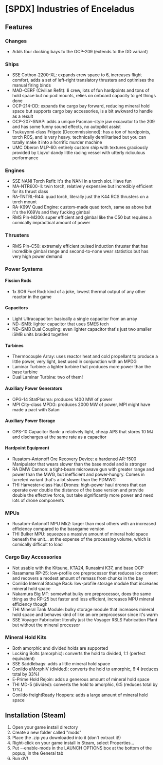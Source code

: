 # [SPDX] Industries of Enceladus

## Features
### Changes
 - Adds four docking bays to the OCP-209 (extends to the DD variant)

### Ships
 - SSE Cothon-2200-XL: expands crew space to 6, increases flight comfort, adds a set of left-right translatory thrusters and optimises the manual firing binds
 - MAD-CERF (Civilian Refit): 8 crew, lots of fun hardpoints and tons of hold space but no pod mounts, relies on onboard capacity to get things done
 - OCP-214-DD: expands the cargo bay forward, reducing mineral hold space but supports cargo bay accessories, is a bit awkward to handle as a result
 - OCP-207-SNAP: adds a unique Pacman-style jaw excavator to the 209 and has some funny sound effects, no autopilot assist
 - Tsukuyomi-class Frigate (Decommissioned): has a ton of hardpoints, torch RCS, and is very heavy. technically demilitarised but you can totally make it into a horrific murder machine
 - UMC Oberon MLP-60: entirely custom ship with textures graciously provided by Liqvo! dandy little racing vessel with utterly ridiculous performance
	
### Engines
 - SSE NANI Torch Refit: it's the NANI in a torch slot. Have fun
 - MA-NTR600-II: twin torch, relatively expensive but incredibly efficient for its thrust class
 - RA-TNTRL-R44: quad torch, literally just the K44 RCS thrusters on a torch mount
 - RA-K69V Quad Engine: custom-made quad torch, same as above but it's the K69Vs and they fucking gimbal
 - RMS Pin-M200: super efficient and gimbal like the C50 but requires a comically impractical amount of power

### Thrusters
 - RMS Pin-C50: extremely efficient pulsed induction thruster that has incredible gimbal range and second-to-none wear statistics but has very high power demand

### Power Systems

#### Fission Rods
 - 1x SO6 Fuel Rod: kind of a joke, lowest thermal output of any other reactor in the game

#### Capacitors
 - Light Ultracapacitor: basically a single capacitor from an array
 - ND-iSMB: lighter capacitor that uses SMES tech
 - ND-iSMB Dual Coupling: even lighter capacitor that's just two smaller iSMB units braided together

#### Turbines
 - Thermocouple Array: uses reactor heat and cold propellant to produce a little power, very light, best used in conjunction with an MPDG
 - Laminar Turbine: a lighter turbine that produces more power than the base turbine
 - Dual Laminar Turbine: two of them!

#### Auxiliary Power Generators
 - OPG-14 StatPlasma: produces 1400 MW of power
 - MPI City-class MPDG: produces 2000 MW of power, MPI might have made a pact with Satan

#### Auxiliary Power Storage
 - OPS-10 Capacitor Bank: a relatively light, cheap APS that stores 10 MJ and discharges at the same rate as a capacitor

#### Hardpoint Equipment
 - Rusatom-Antonoff Ore Recovery Device: a hardened AR-1500 Manipulator that wears slower than the base model and is stronger
 - RA DMW Cannon: a tight-beam microwave gun with greater range and power than the MWG, but inefficient and power-hungry. Comes in turreted variant that's a lot slower than the PDMWG
 - THI Harvester-class Haul Drones: high-power haul drones that can operate over double the distance of the base version and provide double the effective force, but take significantly more power and need lots of drone components

### MPUs
 - Rusatom-Antonoff MPU Mk2: larger than most others with an increased efficiency compared to the basegame version
 - THI Bulker MPU: squeezes a massive amount of mineral hold space beneath the unit... at the expense of the processing volume, which is comically difficult to load
	
### Cargo Bay Accessories
 - Not usable with the Kitsune, KTA24, Runasimi K37, and base OCP
 - Rasamama RP-25: low-profile ore preprocessor that reduces ice content and recovers a modest amount of remass from chunks in the bay
 - Conlido Internal Storage Rack: low-profile storage module that increases mineral hold space
 - Nakamura Big MT: somewhat bulky ore preprocessor, does the same thing as the RP-25 but faster and less efficient, increases MPU mineral efficiency though
 - THI Mineral Tank Module: bulky storage module that increases mineral hold space and behaves kind of like an ore preprocessor since it's warm
 - SSE Voyager Fabricator: literally just the Voyager RSLS Fabrication Plant but without the mineral processor

### Mineral Hold Kits
 - Both amorphic and divided holds are supported
 - Locking Bolts (amorphic): converts the hold to divided, 1:1 (perfect equivalent)
 - SSE Saddlebags: adds a little mineral hold space
 - Conlido aMorphIV (divided): converts the hold to amorphic, 6:4 (reduces total by 33%)
 - E-Prime Hold Rejoin: adds a generous amount of mineral hold space
 - THI MD-5 (divided): converts the hold to amorphic, 6:5 (reduces total by 17%)
 - Conlido freightReady Hoppers: adds a large amount of mineral hold space

## Installation (Steam)

1. Open your game install directory
2. Create a new folder called "mods"
3. Place the .zip you downloaded into it (don't extract it!)
4. Right-click on your game install in Steam, select Properties...
5. Put --enable-mods in the LAUNCH OPTIONS box at the bottom of the popup, in the General tab
6. Run dV!